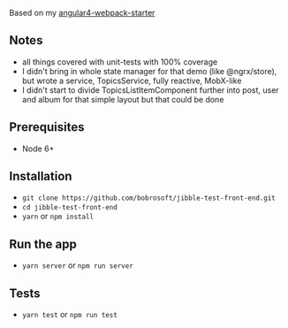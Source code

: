 Based on my [angular4-webpack-starter](https://github.com/bobrosoft/angular4-webpack-starter)

## Notes
- all things covered with unit-tests with 100% coverage
- I didn't bring in whole state manager for that demo (like @ngrx/store),
but wrote a service, TopicsService, fully reactive, MobX-like
- I didn't start to divide TopicsListItemComponent further into post, user and album for that simple layout
but that could be done

## Prerequisites
- Node 6+

## Installation
- `git clone https://github.com/bobrosoft/jibble-test-front-end.git`
- `cd jibble-test-front-end`
- `yarn` or `npm install`

## Run the app
- `yarn server` or `npm run server`

## Tests
- `yarn test` or `npm run test`